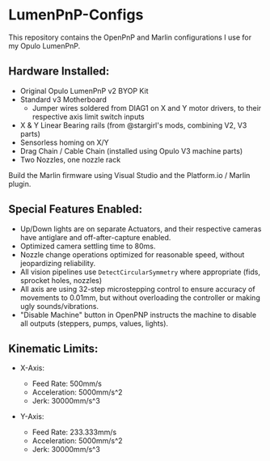 # LumenPnP-Configs

This repository contains the OpenPnP and Marlin configurations I use for my Opulo LumenPnP.

## Hardware Installed:
 - Original Opulo LumenPnP v2 BYOP Kit
 - Standard v3 Motherboard
   - Jumper wires soldered from DIAG1 on X and Y motor drivers, to their respective axis limit switch inputs
 - X & Y Linear Bearing rails (from @stargirl's mods, combining V2, V3 parts)
 - Sensorless homing on X/Y
 - Drag Chain / Cable Chain (installed using Opulo V3 machine parts)
 - Two Nozzles, one nozzle rack
 
 Build the Marlin firmware using Visual Studio and the Platform.io / Marlin plugin.

## Special Features Enabled:
 - Up/Down lights are on separate Actuators, and their respective cameras have antiglare and off-after-capture enabled.
 - Optimized camera settling time to 80ms.
 - Nozzle change operations optimized for reasonable speed, without jeopardizing reliability.
 - All vision pipelines use `DetectCircularSymmetry` where appropriate (fids, sprocket holes, nozzles)
 - All axis are using 32-step microstepping control to ensure accuracy of movements to 0.01mm, but without overloading the controller or making ugly sounds/vibrations.
 - "Disable Machine" button in OpenPNP instructs the machine to disable all outputs (steppers, pumps, values, lights).

## Kinematic Limits:

- X-Axis: 
  - Feed Rate: 500mm/s
  - Acceleration: 5000mm/s^2
  - Jerk: 30000mm/s^3

- Y-Axis: 
  - Feed Rate: 233.333mm/s
  - Acceleration: 5000mm/s^2
  - Jerk: 30000mm/s^3
